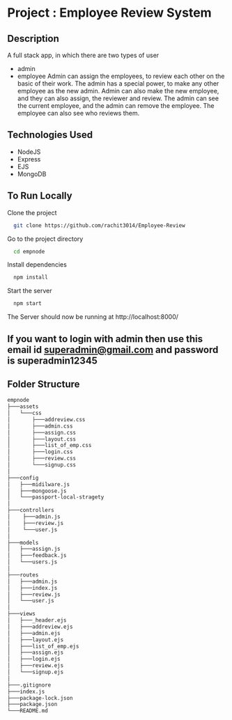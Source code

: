 # Project : Employee Review System

## Description 

A full stack app, in which there are two types of user
- admin
- employee
Admin can assign the employees, to review each other on the basic of their work. The admin has a special power, to make any other employee as the new admin. Admin can also make the new employee, and they can also assign, the reviewer and review. The admin can see the current employee, and the admin can remove the employee. The employee can also see who reviews them. 

## Technologies Used
- NodeJS
- Express
- EJS
- MongoDB

## To Run Locally

Clone the project

```bash
  git clone https://github.com/rachit3014/Employee-Review
```

Go to the project directory

```bash
  cd empnode
```

Install dependencies

```bash
  npm install
```

Start the server

```bash
  npm start
```
The Server should now be running at http://localhost:8000/

## If you want to login with admin then use this email id superadmin@gmail.com and password is superadmin12345

## Folder Structure

```bash
empnode
├───assets
│   └───css
│       ├───addreview.css
│       ├───admin.css
│       ├───assign.css
│       ├───layout.css      
│       ├───list_of_emp.css  
│       ├───login.css  
│       ├───review.css  
│       └───signup.css
│             
├───config
│   ├───midilware.js
│   ├───mongoose.js
│   └───passport-local-stragety 
│         
├───controllers
│    ├───admin.js
│    ├───review.js
│    └───user.js
│
├───models
│   ├───assign.js
│   ├───feedback.js
│   └───users.js
│  
├───routes
│   ├───admin.js
│   ├───index.js
│   ├───review.js
│   └───user.js 
│
├───views
│   ├───_header.ejs
│   ├───addreview.ejs
│   ├───admin.ejs
│   ├───layout.ejs
│   ├───list_of_emp.ejs
│   ├───assign.ejs
│   ├───login.ejs
│   ├───review.ejs
│   └───signup.ejs
│
├───.gitignore
├───index.js
├───package-lock.json
├───package.json
└───README.md

```
